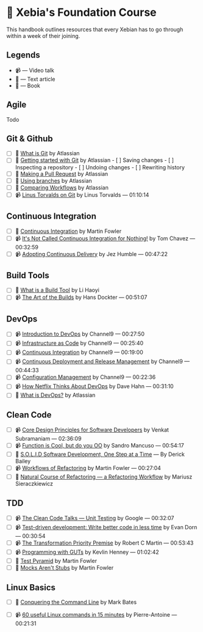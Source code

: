 # :book: Xebia's Foundation Course

This handbook outlines resources that every Xebian has to go through within a week of their joining.

## Legends

* :video_camera: — Video talk
* :newspaper: — Text article
* :blue_book: — Book

## Agile

Todo

## Git & Github

- [ ] :newspaper: [What is Git](https://www.atlassian.com/git/tutorials/what-is-git) by Atlassian
- [ ] :newspaper: [Getting started with Git](https://www.atlassian.com/git/tutorials/setting-up-a-repository) by Atlassian
      - [ ] Saving changes
      - [ ] Inspecting a repository
      - [ ] Undoing changes
      - [ ] Rewriting history
- [ ] :newspaper: [Making a Pull Request](https://www.atlassian.com/git/tutorials/making-a-pull-request) by Atlassian
- [ ] :newspaper: [Using branches](https://www.atlassian.com/git/tutorials/using-branches) by Atlassian
- [ ] :newspaper: [Comparing Workflows](https://www.atlassian.com/git/tutorials/comparing-workflows) by Atlassian
- [ ] :video_camera: [Linus Torvalds on Git](https://www.youtube.com/watch?v=idLyobOhtO4) by Linus Torvalds — 01:10:14

## Continuous Integration

- [ ] :newspaper: [Continuous Integration](https://martinfowler.com/articles/continuousIntegration.html) by Martin Fowler
- [ ] :video_camera: [It's Not Called Continuous Integration for Nothing!](https://www.youtube.com/watch?v=d0bMF2IlOA0) by Tom Chavez  — 00:32:59
- [ ] 📹 [Adopting Continuous Delivery](https://vimeo.com/68320415) by Jez Humble — 00:47:22

## Build Tools

- [ ] :newspaper: [What is a Build Tool](http://www.lihaoyi.com/post/WhatsinaBuildTool.html) by Li Haoyi
- [ ] :video_camera: [The Art of the Builds](https://www.infoq.com/presentations/build-system-concepts) by Hans Dockter — 00:51:07

## DevOps

- [ ] :video_camera: [Introduction to DevOps](https://channel9.msdn.com/Series/DevOps-Fundamentals/Introduction-to-DevOps) by Channel9 — 00:27:50
- [ ] :video_camera: [Infrastructure as Code](https://channel9.msdn.com/Series/DevOps-Fundamentals/Infrastructure-as-Code) by Channel9 — 00:25:40
- [ ] :video_camera: [Continuous Integration](https://channel9.msdn.com/Series/DevOps-Fundamentals/Continuous-Integration) by Channel9 — 00:19:00
- [ ] :video_camera: [Continuous Deployment and Release Management](https://channel9.msdn.com/Series/DevOps-Fundamentals/Continuous-Deployment-and-Release-Management) by Channel9 — 00:44:33
- [ ] :video_camera: [Configuration Management](https://channel9.msdn.com/Series/DevOps-Fundamentals/Configuration-Management) by Channel9 — 00:22:36
- [ ] :video_camera: [How Netflix Thinks About DevOps](https://www.youtube.com/watch?v=HmM4V33ReCw) by Dave Hahn — 00:31:10
- [ ] :newspaper: [What is DevOps?](https://www.atlassian.com/devops) by Atlassian

## Clean Code

- [ ] :video_camera: [Core Design Principles for Software Developers](https://www.youtube.com/watch?v=llGgO74uXMI) by Venkat Subramaniam — 02:36:09
- [ ] :video_camera: [Function is Cool, but do you OO](https://www.youtube.com/watch?v=oiFYPAel-KY) by Sandro Mancuso — 00:54:17
- [ ] :newspaper: [S.O.L.I.D Software Development, One Step at a Time](http://www.codemag.com/article/1001061) — By Derick Bailey
- [ ] :video_camera: [Workflows of Refactoring](https://www.youtube.com/watch?v=vqEg37e4Mkw) by Martin Fowler — 00:27:04
- [ ] :newspaper: [Natural Course of Refactoring — a Refactoring Workflow](https://www.infoq.com/articles/natural-course-refactoring) by Mariusz Sieraczkiewicz

## TDD

- [ ] :video_camera: [The Clean Code Talks — Unit Testing](https://www.youtube.com/watch?v=wEhu57pih5w) by Google — 00:32:07
- [ ] :video_camera: [Test-driven development: Write better code in less time](https://www.youtube.com/watch?v=HhwElTL-mdI) by Evan Dorn — 00:30:54
- [ ] :video_camera: [The Transformation Priority Premise](https://www.youtube.com/watch?v=B93QezwTQpI) by Robert C Martin — 00:53:43
- [ ] :video_camera: [Programming with GUTs](https://www.infoq.com/presentations/testing-communication) by Kevlin Henney — 01:02:42
- [ ] :newspaper: [Test Pyramid](https://martinfowler.com/bliki/TestPyramid.html) by Martin Fowler
- [ ] :newspaper: [Mocks Aren't Stubs](https://martinfowler.com/articles/mocksArentStubs.html) by Martin Fowler

## Linux Basics

- [ ] :blue_book: [Conquering the Command Line](http://conqueringthecommandline.com/book/frontmatter) by Mark Bates
- [ ] :video_camera: [60 useful Linux commands in 15 minutes](https://www.youtube.com/watch?v=JfCK8OqgmSY) by Pierre-Antoine — 00:21:31

